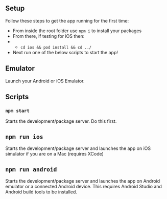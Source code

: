 ## Setup

Follow these steps to get the app running for the first time:

- From inside the root folder use `npm i` to install your packages
- From there, if testing for iOS then:
- - `cd ios && pod install && cd ../`
- Next run one of the below scripts to start the app!

## Emulator

Launch your Android or iOS Emulator.

## Scripts

### `npm start`

Starts the development/package server. Do this first.

## `npm run ios`

Starts the development/package server and launches the app on iOS simulator if you are on a Mac (requires XCode)

## `npm run android`

Starts the development/package server and launches the app on Android emulator or a connected Android device. This requires Android Studio and Android build tools to be installed.
